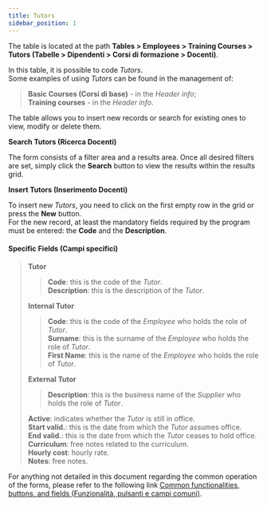 ```yaml
---
title: Tutors
sidebar_position: 1
---
```


The table is located at the path **Tables > Employees > Training Courses > Tutors (Tabelle > Dipendenti > Corsi di formazione > Docenti)**.

In this table, it is possible to code *Tutors*.  
Some examples of using *Tutors* can be found in the management of:  
> **Basic Courses (Corsi di base)** - in the *Header info*;   
> **Training courses** - in the *Header info*.

The table allows you to insert new records or search for existing ones to view, modify or delete them.

**Search Tutors (Ricerca Docenti)**

The form consists of a filter area and a results area. Once all desired filters are set, simply click the **Search** button to view the results within the results grid.

**Insert Tutors (Inserimento Docenti)**

To insert new *Tutors*, you need to click on the first empty row in the grid or press the **New** button.   
For the new record, at least the mandatory fields required by the program must be entered: the **Code** and the **Description**.

#### Specific Fields (Campi specifici)

> **Tutor**   
>> **Code**: this is the code of the *Tutor*.   
>> **Description**: this is the description of the *Tutor*.   
>
> **Internal Tutor**
>> **Code**: this is the code of the *Employee* who holds the role of *Tutor*.   
>> **Surname**: this is the surname of the *Employee* who holds the role of *Tutor*.   
>> **First Name**: this is the name of the *Employee* who holds the role of *Tutor*.   
>
> **External Tutor**
>> **Description**: this is the business name of the *Supplier* who holds the role of *Tutor*.   
>
> **Active**: indicates whether the *Tutor* is still in office.   
> **Start valid.**: this is the date from which the *Tutor* assumes office.   
> **End valid.**: this is the date from which the *Tutor* ceases to hold office.   
> **Curriculum**: free notes related to the curriculum.   
> **Hourly cost**: hourly rate.   
> **Notes**: free notes.

For anything not detailed in this document regarding the common operation of the forms, please refer to the following link [Common functionalities, buttons, and fields (Funzionalità, pulsanti e campi comuni)](/docs/guide/common).